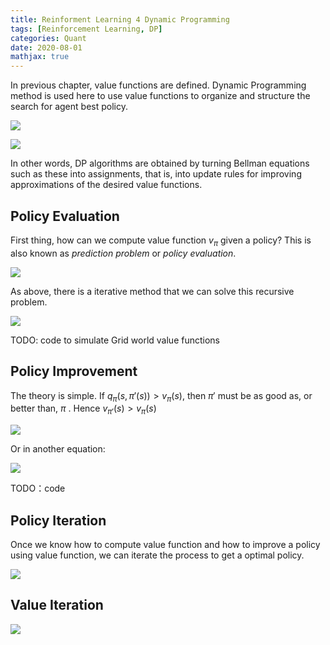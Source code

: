 ```yaml
---
title: Reinforment Learning 4 Dynamic Programming
tags: [Reinforcement Learning, DP]
categories: Quant 
date: 2020-08-01
mathjax: true
---
```


In previous chapter, value functions are defined. Dynamic Programming method is used here to use value functions to organize and structure the search for agent best policy.

![](https://i.imgur.com/26qVDFu.png)

![](https://i.imgur.com/YFH5OcT.png)

In other words, DP algorithms are obtained by turning Bellman equations such as these into assignments, that is, into update rules for improving approximations of the desired value functions.

## Policy Evaluation

First thing, how can we compute value function $v_{\pi}$ given a policy? This is also known as *prediction problem* or *policy evaluation*. 

![](https://i.imgur.com/GBtvnIv.png)

As above, there is a iterative method that we can solve this recursive problem.

![](https://i.imgur.com/qwEAxdf.png)

TODO: code to simulate Grid world value functions

## Policy Improvement

The theory is simple. If $q_{\pi}(s,\pi'(s)) \gt v_{\pi}(s)$, then $\pi'$ must be as good as, or better than, $\pi$ . Hence $v_{\pi'}(s) \gt v_{\pi}(s)$

![](https://i.imgur.com/Yrw6w2t.png)

Or in another equation:

![](https://i.imgur.com/NMnxuE7.png)


TODO：code

## Policy Iteration

Once we know how to compute value function and how to improve a policy using value function, we can iterate the process to get a optimal policy.

![](https://i.imgur.com/39yUEIw.png)

## Value Iteration

![](https://i.imgur.com/kfwyLJf.png)
